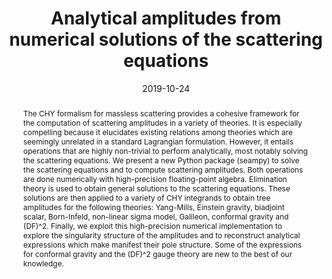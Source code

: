 ---
title: "Analytical amplitudes from numerical solutions of the scattering equations"
authors:
- Giuseppe De Laurentis
date: "2019-10-24"
doi: ""

# Schedule page publish date (NOT publication's date).
publishDate: ""

# Publication type.
# Legend: 0 = Uncategorized; 1 = Conference paper; 2 = Journal article;
# 3 = Preprint / Working Paper; 4 = Report; 5 = Book; 6 = Book section;
# 7 = Thesis; 8 = Patent
publication_types: ["2"]

# Publication name and optional abbreviated publication name.
publication: '*JHEP*'
publication_short: ""

abstract: "The CHY formalism for massless scattering provides a cohesive framework for the computation of scattering amplitudes in a variety of theories. It is especially compelling because it elucidates existing relations among theories which are seemingly unrelated in a standard Lagrangian formulation. However, it entails operations that are highly non-trivial to perform analytically, most notably solving the scattering equations. We present a new Python package (seampy) to solve the scattering equations and to compute scattering amplitudes. Both operations are done numerically with high-precision floating-point algebra. Elimination theory is used to obtain general solutions to the scattering equations. These solutions are then applied to a variety of CHY integrands to obtain tree amplitudes for the following theories: Yang-Mills, Einstein gravity, biadjoint scalar, Born-Infeld, non-linear sigma model, Galileon, conformal gravity and (DF)^2. Finally, we exploit this high-precision numerical implementation to explore the singularity structure of the amplitudes and to reconstruct analytical expressions which make manifest their pole structure. Some of the expressions for conformal gravity and the (DF)^2 gauge theory are new to the best of our knowledge."

# Summary. An optional shortened abstract.
summary: 

tags:
- Scattering Amplitudes
- CHY
featured: true

links:
- icon: arxiv
  icon_pack: ai
  name: arXiv:1910.11355
  url: https://arxiv.org/abs/1910.11355
- icon: inspire
  icon_pack: ai
  name: inspire1761733
  url: https://inspirehep.net/literature/1761733
- icon: springer
  icon_pack: ai
  name: JHEP 02 (2020) 194
  url: https://doi.org/10.1007/JHEP02(2020)194
  
---